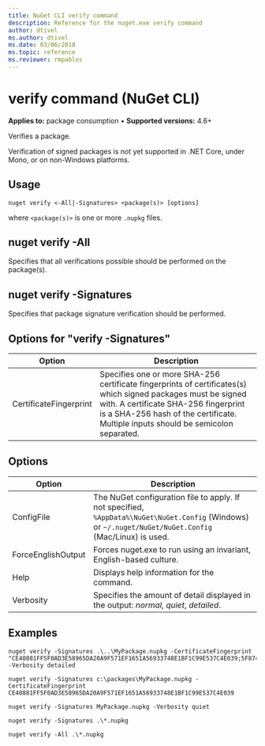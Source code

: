 ```yaml
---
title: NuGet CLI verify command
description: Reference for the nuget.exe verify command
author: dtivel
ms.author: dtivel
ms.date: 03/06/2018
ms.topic: reference
ms.reviewer: rmpablos
---
```


# verify command (NuGet CLI)

**Applies to:** package consumption &bullet; **Supported versions:** 4.6+

Verifies a package.

Verification of signed packages is not yet supported in .NET Core, under Mono, or on non-Windows platforms.

## Usage

```cli
nuget verify <-All|-Signatures> <package(s)> [options]
```

where `<package(s)>` is one or more `.nupkg` files.

## nuget verify -All

Specifies that all verifications possible should be performed on the package(s).

## nuget verify -Signatures

Specifies that package signature verification should be performed.

## Options for "verify -Signatures"

| Option | Description |
| --- | --- |
| CertificateFingerprint | Specifies one or more SHA-256 certificate fingerprints of certificates(s) which signed packages must be signed with. A certificate SHA-256 fingerprint is a SHA-256 hash of the certificate. Multiple inputs should be semicolon separated. |

## Options

| Option | Description |
| --- | --- |
| ConfigFile | The NuGet configuration file to apply. If not specified, `%AppData%\NuGet\NuGet.Config` (Windows) or `~/.nuget/NuGet/NuGet.Config` (Mac/Linux) is used.|
| ForceEnglishOutput | Forces nuget.exe to run using an invariant, English-based culture. |
| Help | Displays help information for the command. |
| Verbosity | Specifies the amount of detail displayed in the output: *normal*, *quiet*, *detailed*. |

## Examples

```cli
nuget verify -Signatures .\..\MyPackage.nupkg -CertificateFingerprint "CE40881FF5F0AD3E58965DA20A9F571EF1651A56933748E1BF1C99E537C4E039;5F874AAF47BCB268A19357364E7FBB09D6BF9E8A93E1229909AC5CAC865802E2" -Verbosity detailed

nuget verify -Signatures c:\packages\MyPackage.nupkg -CertificateFingerprint CE40881FF5F0AD3E58965DA20A9F571EF1651A56933748E1BF1C99E537C4E039

nuget verify -Signatures MyPackage.nupkg -Verbosity quiet

nuget verify -Signatures .\*.nupkg

nuget verify -All .\*.nupkg

```